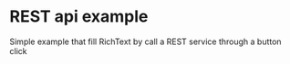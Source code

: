 # REST api example

Simple example that fill RichText by call a REST service through a button click

